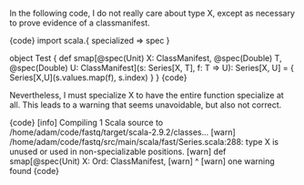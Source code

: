 In the following code, I do not really care about type X, except as necessary to prove evidence of a classmanifest. 

{code}
import scala.{ specialized => spec }

object Test {
  def smap[@spec(Unit) X: ClassManifest,
           @spec(Double) T,
           @spec(Double) U: ClassManifest](s: Series[X, T], f: T => U): Series[X, U] = {
    Series[X,U](s.values.map(f), s.index)
  }
}
{code}

Nevertheless, I must specialize X to have the entire function specialize at all. This leads to a warning that seems unavoidable, but also not correct.

{code}
[info] Compiling 1 Scala source to /home/adam/code/fastq/target/scala-2.9.2/classes...
[warn] /home/adam/code/fastq/src/main/scala/fast/Series.scala:288: type X is unused or used in non-specializable positions.
[warn]   def smap[@spec(Unit) X: Ord: ClassManifest,
[warn]       ^
[warn] one warning found
{code}


